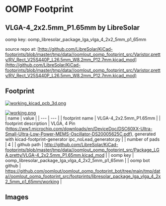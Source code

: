 # OOMP Footprint  
## VLGA-4_2x2.5mm_P1.65mm  by LibreSolar  
  
oomp key: oomp_libresolar_package_lga_vlga_4_2x2_5mm_p1_65mm  
  
source repo at: [http://github.com/LibreSolar/KiCad-footprints/blob/master/tmp/data//oomlout_oomp_footprint_src/Varistor.pretty/RV_Rect_V25S440P_L26.5mm_W8.2mm_P12.7mm.kicad_mod](http://github.com/LibreSolar/KiCad-footprints/blob/master/tmp/data//oomlout_oomp_footprint_src/Varistor.pretty/RV_Rect_V25S440P_L26.5mm_W8.2mm_P12.7mm.kicad_mod)  
## Footprint  
  
[![working_kicad_pcb_3d.png](working_kicad_pcb_3d_600.png)](working_kicad_pcb_3d.png)  
  
[![working.png](working_600.png)](working.png)  
| name | value | 
| --- | --- | 
| footprint name | VLGA-4_2x2.5mm_P1.65mm | 
| footprint description | VLGA, 4 Pin (https://ww1.microchip.com/downloads/en/DeviceDoc/DSC60XX-Ultra-Small-Ultra-Low-Power-MEMS-Oscillator-DS20005625C.pdf), generated with kicad-footprint-generator ipc_noLead_generator.py | 
| number of pads | 4 | 
| github path | http://github.com/LibreSolar/KiCad-footprints/blob/master/tmp/data//oomlout_oomp_footprint_src/Package_LGA.pretty/VLGA-4_2x2.5mm_P1.65mm.kicad_mod | 
| oomp key | oomp_libresolar_package_lga_vlga_4_2x2_5mm_p1_65mm | 
| oomp bot github | https://github.com/oomlout/oomlout_oomp_footprint_bot/tree/main/tmp/data//oomlout_oomp_footprint_src/footprints/libresolar_package_lga_vlga_4_2x2_5mm_p1_65mm/working | 
## Images  
